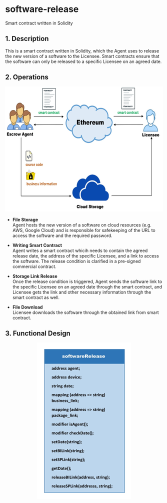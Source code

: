 # software-release
Smart contract written in Solidity 

## 1. Description
This is a smart contract written in Solidity, which the Agent uses to release the new version of a software to the Licensee. Smart contracts ensure that the software can only be released to a specific Licensee on an agreed date.

## 2. Operations
<div align=center><img width="600" height="400" src="https://github.com/zhilin963/software-release/blob/main/IMG/release2licensee.jpg" />  </div>

* **File Storage**  
Agent hosts the new version of a software on cloud resources (e.g. AWS, Google Cloud) and is responsible for safekeeping of the URL to access the software and the required password.  

* **Writing Smart Contract**  
Agent writes a smart contract whicih needs to contain the agreed release date, the address of the specific Licensee, and a link to access the software. The release condition is clarified in a pre-signed commercial contract.  

* **Storage Link Release**  
Once the release condition is triggered, Agent sends the software link to the specific Licensee on an agreed date through the smart contract, and Licensee gets the link and other necessary information through the smart contract as well.  

* **File Download**  
Licensee downloads the software through the obtained link from smart contract.  

## 3. Functional Design
<div align=center><img width="300" height="500" src="https://github.com/zhilin963/software-release/blob/main/IMG/contract1.jpg" />  </div>
